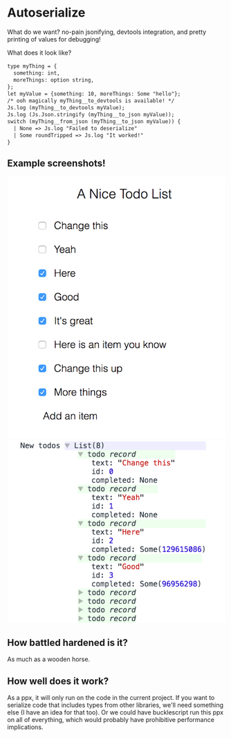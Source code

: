 # Autoserialize

What do we want? no-pain jsonifying, devtools integration, and pretty printing
of values for debugging!

What does it look like?

```reason
type myThing = {
  something: int,
  moreThings: option string,
};
let myValue = {something: 10, moreThings: Some "hello"};
/* ooh magically myThing__to_devtools is available! */
Js.log (myThing__to_devtools myValue);
Js.log (Js.Json.stringify (myThing__to_json myValue));
switch (myThing__from_json (myThing__to_json myValue)) {
  | None => Js.log "Failed to deserialize"
  | Some roundTripped => Js.log "It worked!"
}
```

## Example screenshots!
![screenshot](screenshot.png)
![devtools](devtools.png)

## How battled hardened is it?

As much as a wooden horse.

## How well does it work?

As a ppx, it will only run on the code in the current project. If you want to
serialize code that includes types from other libraries, we'll need something
else (I have an idea for that too). Or we could have bucklescript run this ppx
on all of everything, which would probably have prohibitive performance
implications.
